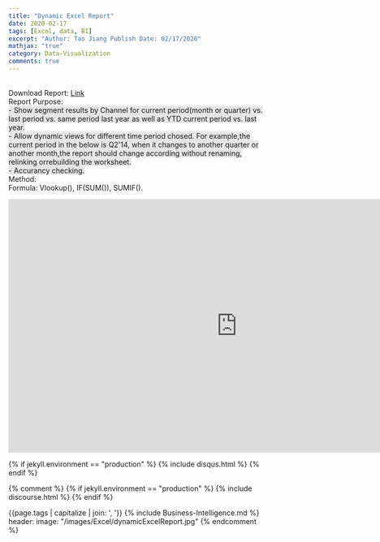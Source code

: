 ```yaml
---
title: "Dynamic Excel Report"
date: 2020-02-17
tags: [Excel, data, BI]
excerpt: "Author: Tao Jiang Publish Date: 02/17/2020"
mathjax: "true" 
category: Data-Visualization
comments: true
---
```

<br>Download Report: [Link](https://github.com/taojiangdt/Excel)
<br>Report Purpose:<font style="background:#E6E6E6">
<br>- Show segment results by Channel for current period(month or quarter) vs. last period vs. same period last year as well as YTD current period vs. last year.
<br>- Allow dynamic views for different time period chosed. For example,the current period in the below is Q2'14, when it changes to another quarter or another month,the report should change according without renaming, relinking orrebuilding the worksheet.
<br>- Accurancy checking.
</font> 
<br>Method:
<br>Formula: Vlookup(), IF(SUM()), SUMIF().


<!--<img src="{{ site.url }}{{ site.baseurl }}/images/Excel/dynamicExcelReport.jpg" alt="">-->
<iframe width="900" height="500" frameborder="0" scrolling="no" src="https://onedrive.live.com/embed?resid=8B290B34D8C72783%211919&authkey=%21AI0EgLL6Qi5p6N4&em=2&AllowTyping=True&ActiveCell='Report'!X6&wdHideGridlines=True&wdInConfigurator=True"></iframe>

{% if jekyll.environment == "production" %}
   {% include disqus.html %}
{% endif %}

{% comment %}
{% if jekyll.environment == "production" %}
   {% include discourse.html %}
{% endif %}



{{page.tags | capitalize | join: ', '}}
{% include Business-Intelligence.md %}
header:
  image: "/images/Excel/dynamicExcelReport.jpg"
{% endcomment %}
<!--
header:
  image: "/images/Excel/dynamicExcelReport.jpg"-->